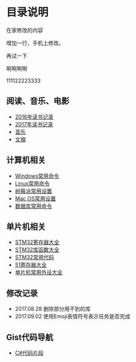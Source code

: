 # 目录说明

在家修改的内容

增加一行，手机上修改。

再试一下

啊啊啊啊

111122223333

## 阅读、音乐、电影

- [2016年读书记录](2016年读书记录.md)
- [2017年读书记录](2017年读书记录.md)
- [音乐](./音乐.md)
- [文摘](./文摘.md)

## 计算机相关

- [Windows常用命令](./Windows常用命令.md)
- [Linux常用命令](./Linux常用命令.md)
- [树莓派常用设置](./树莓派常用设置.md)
- [Mac OS常用设置](./Mac%20OS常用设置.md)
- [数据库常用命令](./数据库常用命令.md)

## 单片机相关
- [STM32寄存器大全](./MCU/STM32寄存器大全.md)
- [STM32库函数大全](./MCU/STM32库函数大全.md)
- [STM32常用代码](./MCU/STM32常用代码.md)
- [51寄存器大全](./MCU/51寄存器大全.md)
- [单片机常用外设大全](./MCU/单片机常用外设大全.md)

## 修改记录

- 2017.08.28 删除部分用不到的库
- 2017.09.02 使用Emoji表情符号表示任务是否完成

## Gist代码导航
- [C#代码片段](https://gist.github.com/wolong/adf11289e79868dce45531dbba9ae018)
